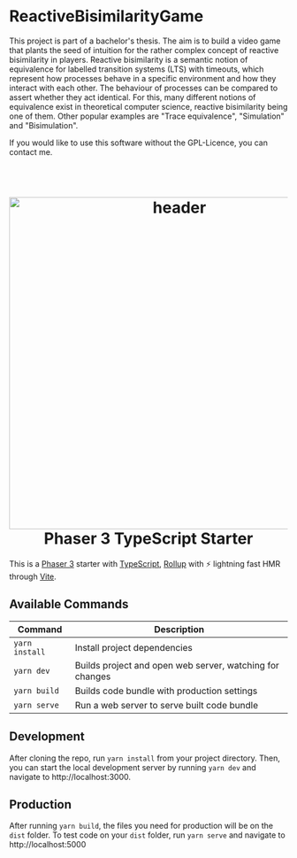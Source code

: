 # ReactiveBisimilarityGame

This project is part of a bachelor's thesis. The aim is to build a video game that plants the seed of intuition for the rather complex concept of reactive bisimilarity in players. Reactive bisimilarity is a semantic notion of equivalence for labelled transition systems (LTS) with timeouts, which represent how processes behave in a specific environment and how they interact with each other. The behaviour of processes can be compared to assert whether they act identical. For this, many different notions of equivalence exist in theoretical computer science, reactive bisimilarity being one of them. Other popular examples are "Trace equivalence", "Simulation" and "Bisimulation".

If you would like to use this software without the GPL-Licence, you can contact me.



<h1 align="center">
  <br>
  <a href="https://github.com/geocine/phaser3-rollup-typescript#readme"><img src="https://i.imgur.com/6lcIxDs.png" alt="header" width="600"/></a>
  <br>
  Phaser 3 TypeScript Starter
  <br>
</h1>

This is a [Phaser 3](https://github.com/photonstorm/phaser) starter with [TypeScript](https://www.typescriptlang.org/), [Rollup](https://rollupjs.org) with ⚡️ lightning fast HMR through [Vite](https://vitejs.dev/).

## Available Commands


| Command        | Description                                              |
| ---------------- | ---------------------------------------------------------- |
| `yarn install` | Install project dependencies                             |
| `yarn dev`     | Builds project and open web server, watching for changes |
| `yarn build`   | Builds code bundle with production settings              |
| `yarn serve`   | Run a web server to serve built code bundle              |

## Development

After cloning the repo, run `yarn install` from your project directory. Then, you can start the local development
server by running `yarn dev` and navigate to http://localhost:3000.

## Production

After running `yarn build`, the files you need for production will be on the `dist` folder. To test code on your `dist` folder, run `yarn serve` and navigate to http://localhost:5000
